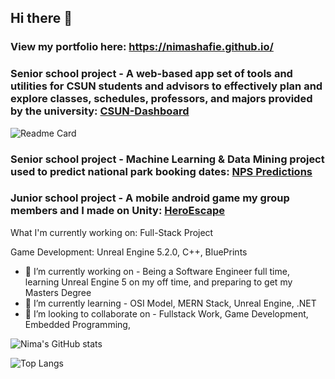 ## Hi there 👋
### View my portfolio here: https://nimashafie.github.io/

### Senior school project - A web-based app set of tools and utilities for CSUN students and advisors to effectively plan and explore classes, schedules, professors, and majors provided by the university: <a href="https://github.com/kyeou/CSUN-Dashboard" target="_blank">CSUN-Dashboard</a>
![Readme Card](https://github-readme-stats.vercel.app/api/pin/?username=ckjarmon&repo=CSUN-Dashboard&theme=onedark)

### Senior school project - Machine Learning & Data Mining project used to predict national park booking dates: <a href="https://github.com/NimaShafie/NPS-Order-Date-Predictions" target="_blank">NPS Predictions</a>

### Junior school project - A mobile android game my group members and I made on Unity: <a href="https://play.google.com/store/apps/details?id=com.TJANA.HeroEscape" target="_blank">HeroEscape</a>

What I'm currently working on: Full-Stack Project<br>
<!--![Readme Card](https://github-readme-stats.vercel.app/api/pin/?username=NimaShafie&repo=nodejs-express&theme=onedark)-->
Game Development: Unreal Engine 5.2.0, C++, BluePrints

- 🔭 I’m currently working on - Being a Software Engineer full time, learning Unreal Engine 5 on my off time, and preparing to get my Masters Degree
- 🌱 I’m currently learning - OSI Model, MERN Stack, Unreal Engine, .NET
- 👯 I’m looking to collaborate on - Fullstack Work, Game Development, Embedded Programming,

![Nima's GitHub stats](https://github-readme-stats.vercel.app/api?username=NimaShafie&show_icons=true&theme=onedark)

![Top Langs](https://github-readme-stats.vercel.app/api/top-langs/?username=NimaShafie&size_weight=0&count_weight=1&theme=onedark)
